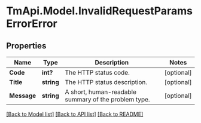 # TmApi.Model.InvalidRequestParamsErrorError
## Properties

Name | Type | Description | Notes
------------ | ------------- | ------------- | -------------
**Code** | **int?** | The HTTP status code. | [optional] 
**Title** | **string** | The HTTP status description. | [optional] 
**Message** | **string** | A short, human-readable summary of the problem type. | [optional] 

[[Back to Model list]](../README.md#documentation-for-models) [[Back to API list]](../README.md#documentation-for-api-endpoints) [[Back to README]](../README.md)

